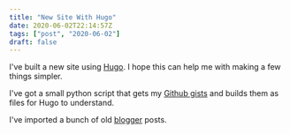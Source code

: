 ```yaml
---
title: "New Site With Hugo"
date: 2020-06-02T22:14:57Z
tags: ["post", "2020-06-02"]
draft: false
---
```


I've built a new site using [Hugo](https://gohugo.io/).  I hope this can help me with making a few things simpler.

I've got a small python script that gets my [Github gists](https://gist.github.com/master5o1/) and builds them as files for Hugo to understand.

I've imported a bunch of old [blogger](https://master5o1.blogspot.com/) posts.